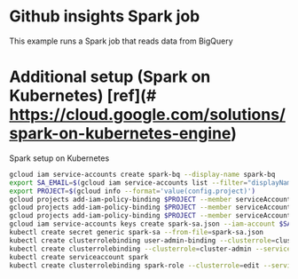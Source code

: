 # Github insights Spark job

This example runs a Spark job that reads data from BigQuery


# Additional setup (Spark on Kubernetes) [ref](#  https://cloud.google.com/solutions/spark-on-kubernetes-engine)

Spark setup on Kubernetes

```bash
gcloud iam service-accounts create spark-bq --display-name spark-bq
export SA_EMAIL=$(gcloud iam service-accounts list --filter="displayName:spark-bq" --format='value(email)')
export PROJECT=$(gcloud info --format='value(config.project)')
gcloud projects add-iam-policy-binding $PROJECT --member serviceAccount:$SA_EMAIL --role roles/storage.admin
gcloud projects add-iam-policy-binding $PROJECT --member serviceAccount:$SA_EMAIL --role roles/bigquery.dataOwner
gcloud projects add-iam-policy-binding $PROJECT --member serviceAccount:$SA_EMAIL --role roles/bigquery.jobUser
gcloud iam service-accounts keys create spark-sa.json --iam-account $SA_EMAIL
kubectl create secret generic spark-sa --from-file=spark-sa.json
kubectl create clusterrolebinding user-admin-binding --clusterrole=cluster-admin --user=$(gcloud config get-value account)
kubectl create clusterrolebinding --clusterrole=cluster-admin --serviceaccount=default:default spark-admin
kubectl create serviceaccount spark
kubectl create clusterrolebinding spark-role --clusterrole=edit --serviceaccount=myelin:spark --namespace=myelin
```